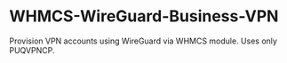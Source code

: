 # WHMCS-WireGuard-Business-VPN
Provision VPN accounts using WireGuard via WHMCS module. Uses only PUQVPNCP.
